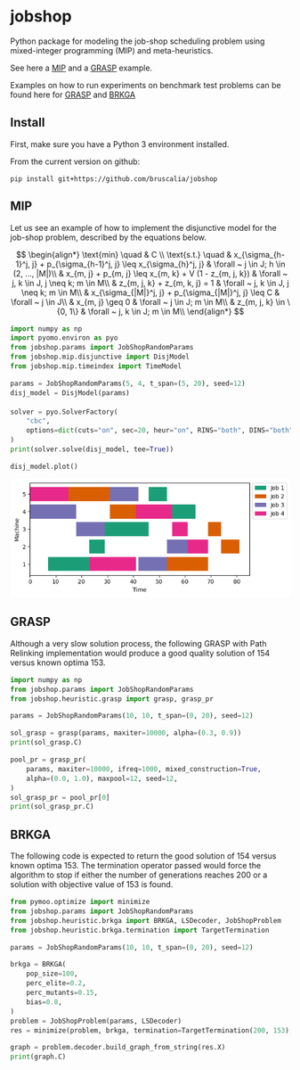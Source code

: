 # jobshop 
Python package for modeling the job-shop scheduling problem using mixed-integer programming (MIP) and meta-heuristics.

See here a [MIP](#mip) and a [GRASP](#grasp) example.

Examples on how to run experiments on benchmark test problems can be found here for [GRASP](./notebooks/grasp_instance.ipynb) and [BRKGA](./notebooks/brkga_instance.ipynb)

## Install

First, make sure you have a Python 3 environment installed.

From the current version on github:
```
pip install git+https://github.com/bruscalia/jobshop
```

## MIP

Let us see an example of how to implement the disjunctive model for the job-shop problem, described by the equations below.

$$
\begin{align*}
    \text{min} \quad & C \\
    \text{s.t.} \quad & x_{\sigma_{h-1}^j, j} + p_{\sigma_{h-1}^j, j} \leq x_{\sigma_{h}^j, j}
        & \forall ~ j \in J; h \in (2, ..., |M|)\\
    & x_{m, j} + p_{m, j} \leq x_{m, k} + V (1 - z_{m, j, k})
        & \forall ~ j, k \in J, j \neq k; m \in M\\
    & z_{m, j, k} + z_{m, k, j} = 1
        & \forall ~ j, k \in J, j \neq k; m \in M\\
    & x_{\sigma_{|M|}^j, j} + p_{\sigma_{|M|}^j, j} \leq C
        & \forall ~ j \in J\\
    & x_{m, j} \geq 0 & \forall ~ j \in J; m \in M\\
    & z_{m, j, k} \in \{0, 1\} & \forall ~ j, k \in J; m \in M\\
\end{align*}
$$

```python
import numpy as np
import pyomo.environ as pyo
from jobshop.params import JobShopRandomParams
from jobshop.mip.disjunctive import DisjModel
from jobshop.mip.timeindex import TimeModel
```

```python
params = JobShopRandomParams(5, 4, t_span=(5, 20), seed=12)
disj_model = DisjModel(params)

solver = pyo.SolverFactory(
    "cbc", 
    options=dict(cuts="on", sec=20, heur="on", RINS="both", DINS="both"),
)
print(solver.solve(disj_model, tee=True))
```

```python
disj_model.plot()
```

![jobshop_plot](./data/jobshop_plot.png)


## GRASP

Although a very slow solution process, the following GRASP with Path Relinking implementation would produce a good quality solution of 154 versus known optima 153.

```python
import numpy as np
from jobshop.params import JobShopRandomParams
from jobshop.heuristic.grasp import grasp, grasp_pr
```

```python
params = JobShopRandomParams(10, 10, t_span=(0, 20), seed=12)
```

```python
sol_grasp = grasp(params, maxiter=10000, alpha=(0.3, 0.9))
print(sol_grasp.C)
```

```python
pool_pr = grasp_pr(
    params, maxiter=10000, ifreq=1000, mixed_construction=True,
    alpha=(0.0, 1.0), maxpool=12, seed=12,
)
sol_grasp_pr = pool_pr[0]
print(sol_grasp_pr.C)
```

## BRKGA

The following code is expected to return the good solution of 154 versus known optima 153. The termination operator passed would force the algorithm to stop if either the number of generations reaches 200 or a solution with objective value of 153 is found.

```python
from pymoo.optimize import minimize
from jobshop.params import JobShopRandomParams
from jobshop.heuristic.brkga import BRKGA, LSDecoder, JobShopProblem
from jobshop.heuristic.brkga.termination import TargetTermination
```

```python
params = JobShopRandomParams(10, 10, t_span=(0, 20), seed=12)
```

```python
brkga = BRKGA(
    pop_size=100,
    perc_elite=0.2,
    perc_mutants=0.15,
    bias=0.8,
)
problem = JobShopProblem(params, LSDecoder)
res = minimize(problem, brkga, termination=TargetTermination(200, 153), verbose=True, seed=12)
```

```python
graph = problem.decoder.build_graph_from_string(res.X)
print(graph.C)
```
